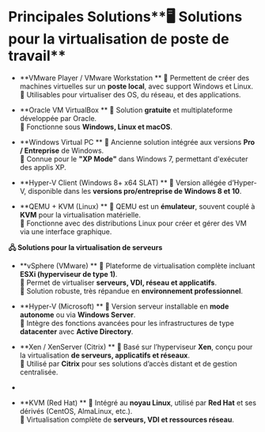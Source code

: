 # Principales Solutions**🖥️ Solutions pour la virtualisation de poste de travail**

- **VMware Player / VMware Workstation  **
  🔹 Permettent de créer des machines virtuelles sur un **poste local**, avec support Windows et Linux.  
  🔹 Utilisables pour virtualiser des OS, du réseau, et des applications.



- **Oracle VM VirtualBox  **
  🔹 Solution **gratuite** et multiplateforme développée par Oracle.  
  🔹 Fonctionne sous **Windows, Linux et macOS**.



- **Windows Virtual PC  **
  🔹 Ancienne solution intégrée aux versions **Pro / Entreprise** de Windows.  
  🔹 Connue pour le **"XP Mode"** dans Windows 7, permettant d'exécuter des applis XP.



- **Hyper-V Client (Windows 8+ x64 SLAT)  **
  🔹 Version allégée d’Hyper-V, disponible dans les **versions pro/entreprise de Windows 8 et 10**.



- **QEMU + KVM (Linux)  **
  🔹 QEMU est un **émulateur**, souvent couplé à **KVM** pour la virtualisation matérielle.  
  🔹 Fonctionne avec des distributions Linux pour créer et gérer des VM via une interface graphique.

**🖧 Solutions pour la virtualisation de serveurs**

- **vSphere (VMware)  **
  🔹 Plateforme de virtualisation complète incluant **ESXi (hyperviseur de type 1)**.  
  🔹 Permet de virtualiser **serveurs, VDI, réseau et applicatifs**.  
  🔹 Solution robuste, très répandue en **environnement professionnel**.



- **Hyper-V (Microsoft)  **
  🔹 Version serveur installable en **mode autonome** ou via **Windows Server**.  
  🔹 Intègre des fonctions avancées pour les infrastructures de type **datacenter** avec **Active Directory**.



- **Xen / XenServer (Citrix)  **
  🔹 Basé sur l’hyperviseur **Xen**, conçu pour la virtualisation **de serveurs, applicatifs et réseaux**.  
  🔹 Utilisé par **Citrix** pour ses solutions d’accès distant et de gestion centralisée.

- 
- **KVM (Red Hat)  **
  🔹 Intégré au **noyau Linux**, utilisé par **Red Hat** et ses dérivés (CentOS, AlmaLinux, etc.).  
  🔹 Virtualisation complète de **serveurs, VDI et ressources réseau**.
